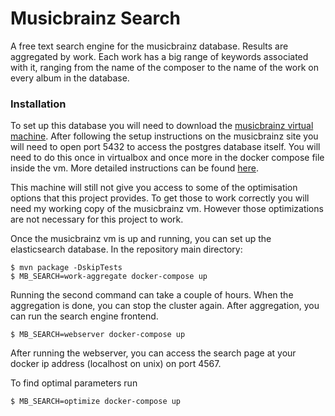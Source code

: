 # Musicbrainz Search

A free text search engine for the musicbrainz database. Results are aggregated by work. 
Each work has a big range of keywords associated with it, ranging from the name of the composer to the name of the work on every album in the database.


### Installation

To set up this database you will need to download the [musicbrainz virtual machine](https://musicbrainz.org/doc/MusicBrainz_Server/Setup).
After following the setup instructions on the musicbrainz site you will need to open port 5432 to access the postgres database itself.
You will need to do this once in virtualbox and once more in the docker compose file inside the vm.
More detailed instructions can be found [here](doc/Initial_documentation.ipynb).

This machine will still not give you access to some of the optimisation options that this project provides. 
To get those to work correctly you will need my working copy of the musicbrainz vm. However those
optimizations are not necessary for this project to work.

Once the musicbrainz vm is up and running, you can set up the elasticsearch database.
In the repository main directory: 

```commandline
$ mvn package -DskipTests
$ MB_SEARCH=work-aggregate docker-compose up
```

Running the second command can take a couple of hours. When the aggregation is done, 
you can stop the cluster again. After aggregation, you can run the search engine frontend.

```commandline
$ MB_SEARCH=webserver docker-compose up
```

After running the webserver, you can access the search page at your docker ip address (localhost on unix)
on port 4567. 

To find optimal parameters run

```commandline
$ MB_SEARCH=optimize docker-compose up
```